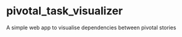 pivotal_task_visualizer
=======================

A simple web app to visualise dependencies between pivotal stories
